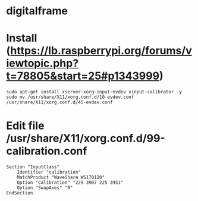 # digitalframe

# Install (https://lb.raspberrypi.org/forums/viewtopic.php?t=78805&start=25#p1343999)
```
sudo apt-get install xserver-xorg-input-evdev xinput-calibrator -y
sudo mv /usr/share/X11/xorg.conf.d/10-evdev.conf /usr/share/X11/xorg.conf.d/45-evdev.conf
```

# Edit file /usr/share/X11/xorg.conf.d/99-calibration.conf
```
Section "InputClass"
    Identifier "calibration"
    MatchProduct "WaveShare WS170120"
    Option "Calibration" "229 3907 225 3951"
    Option "SwapAxes" "0"
EndSection
```

